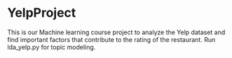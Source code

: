 # YelpProject
This is our Machine learning course project to analyze the Yelp dataset and find important factors that contribute to the rating of the restaurant.
Run lda_yelp.py for topic modeling.

